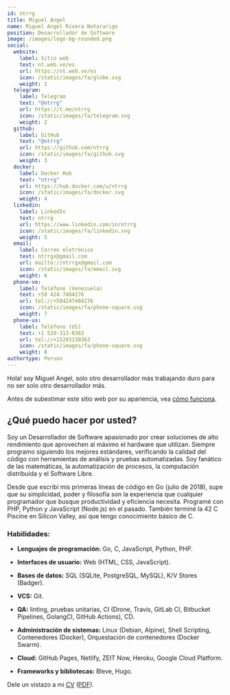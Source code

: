 ```yaml
---
id: ntrrg
title: Miguel Angel
name: Miguel Angel Rivera Notararigo
position: Desarrollador de Software
image: /images/logo-bg-rounded.png
social:
  website:
    label: Sitio web
    text: nt.web.ve/es
    url: https://nt.web.ve/es
    icon: /static/images/fa/globe.svg
    weight: 1
  telegram:
    label: Telegram
    text: "@ntrrg"
    url: https://t.me/ntrrg
    icon: /static/images/fa/telegram.svg
    weight: 2
  github:
    label: GitHub
    text: "@ntrrg"
    url: https://github.com/ntrrg
    icon: /static/images/fa/github.svg
    weight: 3
  docker:
    label: Docker Hub
    text: "ntrrg"
    url: https://hub.docker.com/u/ntrrg
    icon: /static/images/fa/docker.svg
    weight: 4
  linkedin:
    label: LinkedIn
    text: ntrrg
    url: https://www.linkedin.com/in/ntrrg
    icon: /static/images/fa/linkedin.svg
    weight: 5
  email:
    label: Correo eletrónico
    text: ntrrgx@gmail.com
    url: mailto://ntrrgx@gmail.com
    icon: /static/images/fa/email.svg
    weight: 6
  phone-ve:
    label: Teléfono (Venezuela)
    text: +58 424-7484276
    url: tel://+584247484276
    icon: /static/images/fa/phone-square.svg
    weight: 7
  phone-us:
    label: Teléfono (US)
    text: +1 520-313-0363
    url: tel://+15203130363
    icon: /static/images/fa/phone-square.svg
    weight: 8
authortype: Person
---
```


Hola! soy Miguel Angel, solo otro desarrollador más trabajando duro para no ser
solo otro desarrollador más.

Antes de subestimar este sitio web por su apariencia, vea [cómo funciona](./../../projects/ntweb/index.es.md).

## ¿Qué puedo hacer por usted?

Soy un Desarrollador de Software apasionado por crear soluciones de alto
rendimiento que aprovechen al máximo el hardware que utilizan. Siempre programo
siguiendo los mejores estándares, verificando la calidad del código con
herramientas de análisis y pruebas automatizadas. Soy fanático de las
matemáticas, la automatización de procesos, la computación distribuida y el
Software Libre.

Desde que escribí mis primeras líneas de código en Go (julio de 2018), supe que
su simplicidad, poder y filosofía son la experiencia que cualquier programador
que busque productividad y eficiencia necesita. Programé con PHP, Python y
JavaScript (Node.js) en el pasado. También terminé la 42 C Piscine en Silicon
Valley, así que tengo conocimiento básico de C.

### Habilidades:

* **Lenguajes de programación:** Go, C, JavaScript, Python, PHP.

* **Interfaces de usuario:** Web (HTML, CSS, JavaScript).

* **Bases de datos:** SQL (SQLite, PostgreSQL, MySQL), K/V Stores (Badger).

* **VCS:** Git.

* **QA:** linting, pruebas unitarias, CI (Drone, Travis, GitLab CI, Bitbucket
  Pipelines, GolangCI, GitHub Actions), CD.

* **Administración de sistemas:** Linux (Debian, Alpine), Shell Scripting,
  Contenedores (Docker), Orquestación de contenedores (Docker Swarm).

* **Cloud:** GitHub Pages, Netlify, ZEIT Now, Heroku, Google Cloud Platform.

* **Frameworks y bibliotecas:** Bleve, Hugo.

Dele un vistazo a mi [CV](https://docs.google.com/document/d/1bpNTpgJaeQeQHOCwvgACP91DUgfQ1NUo-ZhFe8EMH3U/edit?usp=sharing) ([PDF](/es/cv.pdf)).

